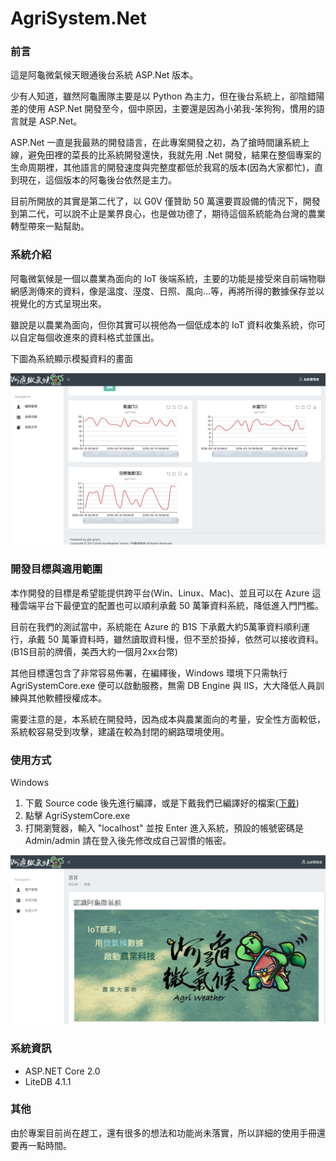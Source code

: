 # AgriSystem.Net

### 前言
這是阿龜微氣候天眼通後台系統 ASP.Net 版本。

少有人知道，雖然阿龜團隊主要是以 Python 為主力，但在後台系統上，卻陰錯陽差的使用 ASP.Net 開發至今，個中原因，主要還是因為小弟我-笨狗狗，慣用的語言就是 ASP.Net。

ASP.Net 一直是我最熟的開發語言，在此專案開發之初，為了搶時間讓系統上線，避免田裡的菜長的比系統開發還快，我就先用 .Net 開發，結果在整個專案的生命周期裡，其他語言的開發速度與完整度都低於我寫的版本(因為大家都忙)，直到現在，這個版本的阿龜後台依然是主力。

目前所開放的其實是第二代了，以 G0V 僅贊助 50 萬還要買設備的情況下，開發到第二代，可以說不止是業界良心，也是做功德了，期待這個系統能為台灣的農業轉型帶來一點幫助。

### 系統介紹

阿龜微氣候是一個以農業為面向的 IoT 後端系統，主要的功能是接受來自前端物聯網感測傳來的資料，像是溫度、溼度、日照、風向…等，再將所得的數據保存並以視覺化的方式呈現出來。

雖說是以農業為面向，但你其實可以視他為一個低成本的 IoT 資料收集系統，你可以自定每個收進來的資料格式並匯出。

下圖為系統顯示模擬資料的畫面

![image](https://github.com/Agriweather/agriSystem.Net/blob/master/MDItem/md2.png)

### 開發目標與適用範圍

本作開發的目標是希望能提供跨平台(Win、Linux、Mac)、並且可以在 Azure 這種雲端平台下最便宜的配置也可以順利承戴 50 萬筆資料系統，降低進入門門檻。

目前在我們的測試當中，系統能在 Azure 的 B1S 下承戴大約5萬筆資料順利運行，承戴 50 萬筆資料時，雖然讀取資料慢，但不至於掛掉，依然可以接收資料。(B1S目前的牌價，美西大約一個月2xx台幣)

其他目標還包含了非常容易佈署，在編繹後，Windows 環境下只需執行 AgriSystemCore.exe 便可以啟動服務，無需 DB Engine 與 IIS，大大降低人員訓練與其他軟體授權成本。

需要注意的是，本系統在開發時，因為成本與農業面向的考量，安全性方面較低，系統較容易受到攻擊，建議在較為封閉的網路環境使用。

### 使用方式

Windows

1. 下戴 Source code 後先進行編譯，或是下戴我們已編譯好的檔案([下戴](https://github.com/Agriweather/agriSystem.Net/blob/master/MDItem/AgriSystemCore.zip))
2. 點擊 AgriSystemCore.exe
3. 打開瀏覽器，輸入 "localhost" 並按 Enter 進入系統，預設的帳號密碼是 Admin/admin 請在登入後先修改成自己習慣的帳密。

![image](https://github.com/Agriweather/agriSystem.Net/blob/master/MDItem/md1.png)

### 系統資訊

<ul>
<li>ASP.NET Core 2.0</li>
<li>LiteDB 4.1.1</li>
</ul>

### 其他

由於專案目前尚在趕工，還有很多的想法和功能尚未落實，所以詳細的使用手冊還要再一點時間。
